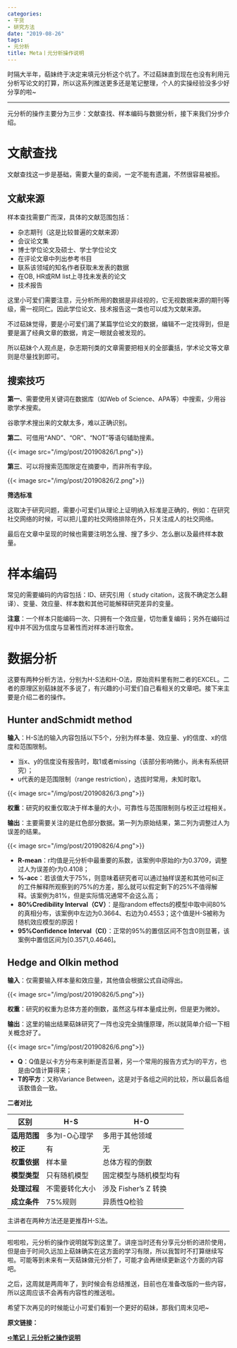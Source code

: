 ```yaml
---
categories:
- 干货
- 研究方法
date: "2019-08-26"
tags:
- 元分析
title: Meta丨元分析操作说明
---
```


时隔大半年，萜妹终于决定来填元分析这个坑了。不过萜妹直到现在也没有利用元分析写论文的打算，所以这系列推送更多还是笔记整理，个人的实操经验没多少好分享的啦~

<!--more-->

---

元分析的操作主要分为三步：文献查找、样本编码与数据分析，接下来我们分步介绍。

# **文献查找**

文献查找这一步是基础，需要大量的查阅，一定不能有遗漏，不然很容易被拒。

## **文献来源**

样本查找需要广而深，具体的文献范围包括：

- 杂志期刊（这是比较普遍的文献来源）
- 会议论文集
- 博士学位论文及硕士、学士学位论文
- 在评论文章中列出参考书目
- 联系该领域的知名作者获取未发表的数据
- 在OB, HR或RM list上寻找未发表的论文
- 技术报告

这里小可爱们需要注意，元分析所用的数据是非歧视的，它无视数据来源的期刊等级，需一视同仁。因此学位论文、技术报告这一类也可以成为文献来源。

不过萜妹觉得，要是小可爱们漏了某篇学位论文的数据，编辑不一定找得到，但是要是漏了经典文章的数据，肯定一眼就会被发现的。

所以萜妹个人观点是，杂志期刊类的文章需要把相关的全部囊括，学术论文等文章则是尽量找到即可。

## **搜索技巧**

**第一**、需要使用关键词在数据库（如Web of Science、APA等）中搜索，少用谷歌学术搜索。

谷歌学术搜出来的文献太多，难以正确识别。

**第二**、可借用“AND”、“OR”、“NOT”等语句辅助搜素。

{{< image src="/img/post/20190826/1.png">}}

**第三**、可以将搜索范围限定在摘要中，而非所有字段。

{{< image src="/img/post/20190826/2.png">}}

**筛选标准**

这取决于研究问题，需要小可爱们从理论上证明纳入标准是正确的，例如：在研究社交网络的时候，可以把儿童的社交网络排除在外，只关注成人的社交网络。

最后在文章中呈现的时候也需要注明怎么搜、搜了多少、怎么删以及最终样本数量。

# 样本编码

常见的需要编码的内容包括：ID、研究引用（ study citation，这我不确定怎么翻译）、变量、效应量、样本数和其他可能解释研究差异的变量。

**注意**：一个样本只能编码一次、只拥有一个效应量，切勿重复编码；另外在编码过程中并不因为信度与显著性而对样本进行取舍。

# 数据分析

这要有两种分析方法，分别为H-S法和H-O法，原始资料里有附二者的EXCEL。二者的原理区别萜妹就不多说了，有兴趣的小可爱们自己看相关的文章吧。接下来主要是介绍二者的操作。

## **Hunter andSchmidt method**

**输入**：H-S法的输入内容包括以下5个，分别为样本量、效应量、y的信度、x的信度和范围限制。

- 当x、y的信度没有报告时，取1或者missing（该部分影响微小，尚未有系统研究）；
- u代表的是范围限制（range restriction），选拔时常用，未知时取1。

{{< image src="/img/post/20190826/3.png">}}


**权重**：研究的权重仅取决于样本量的大小，可靠性与范围限制则与校正过程相关。

**输出**：主要需要关注的是红色部分数据。第一列为原始结果，第二列为调整过人为误差的结果。

{{< image src="/img/post/20190826/4.png">}}


- **R-mean**：r均值是元分析中最重要的系数，该案例中原始的r为0.3709，调整过人为误差的r为0.4108；
- **%-acc**：若该值大于75%，则意味着研究者可以通过抽样误差和其他可纠正的工件解释所观察到的75%的方差，那么就可以假定剩下的25%不值得解释。该案例为81%，但是实际情况通常不会这么高；
- **80%Credibility Interval（CV）**：是指random effects的模型中取中间80%的真相分布，该案例中左边为0.3664、右边为0.4553；这个值是H-S被称为随机效应模型的原因！
- **95%Confidence Interval（CI）**：正常的95%的置信区间不包含0则显著，该案例中置信区间为[0.3571,0.4646]。

## **Hedge and Olkin method**

**输入**：仅需要输入样本量和效应量，其他值会根据公式自动得出。

{{< image src="/img/post/20190826/5.png">}}

**权重**：研究的权重为总体方差的倒数，虽然这与样本量成比例，但是更为微妙。

**输出**：这里的输出结果萜妹研究了一阵也没完全搞懂原理，所以就简单介绍一下相关概念好了。

{{< image src="/img/post/20190826/6.png">}}

- **Q**：Q值是以卡方分布来判断是否显著，另一个常用的报告方式为I的平方，也是由Q值计算得来；
- **T的平方**：又称Variance Between，这是对于各组之间的比较，所以最后各组该数值会一致。

**二者对比**

|区别|H-S|H-O|
| ---- | ---- | ---- | 
|**适用范围**|多为I-O心理学|多用于其他领域|
|**校正**|有|无|
|**权重依据**|样本量|总体方程的倒数|
|**模型类型**|只有随机模型|固定模型与随机模型均有|
|**处理过程**|不需要转化大小|涉及 Fisher’s Z 转换|
|**成立条件**|75%规则|异质性Q检验|

主讲者在两种方法还是更推荐H-S法。

---

啦啦啦，元分析的操作说明就写到这里了。讲座当时还有分享元分析的进阶使用，但是由于时间久远加上萜妹确实在这方面的学习有限，所以我暂时不打算继续写啦。可能等到未来有一天萜妹做元分析了，可能才会再继续更新这个方面的内容吧。

之后，这周就是两周年了，到时候会有总结推送，目前也在准备改版的一些内容，所以这周应该不会再有内容性的推送啦。

希望下次再见的时候能让小可爱们看到一个更好的萜妹，那我们周末见吧~

**原文链接：**

**[➪笔记丨元分析之操作说明](https://mp.weixin.qq.com/s?__biz=MzIwMDk1OTM2OQ==&mid=2247484852&idx=1&sn=b76cc106ff5326a84c526f4fd6c6f3d0&chksm=96f47152a183f8442d515c8597a232b387f3350124c1783d5428ed81d1948a2ee76f2f06e7db&token=1746106175&lang=zh_CN&scene=21#wechat_redirect)**
